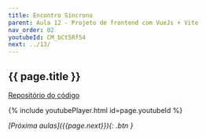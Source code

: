 ```yaml
---
title: Encontro Síncrono
parent: Aula 12 - Projeto de frontend com VueJs + Vite
nav_order: 02
youtubeId: CM_bCt5Rf54
next: ../13/
---
```


## {{ page.title }}

<span class="fs-3">
<a href="https://github.com/profBruno-UFC-Qx/qxd0020-stock-and-store" class="btn" target="blank">Repositório do código</a>
</span>

{% include youtubePlayer.html id=page.youtubeId %}

<!--
<iframe src="{{page.drive_url}}" width="720" height="480" allow="autoplay"></iframe>
-->

<span class="fs-3 float-right">
<i class="fas fa-download">[Próxima aulas]({{page.next}}){: .btn }</i>
</span>
